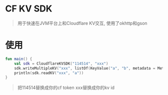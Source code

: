 # CF KV SDK

> 用于快速在JVM平台上和Cloudflare KV交互, 使用了okhttp和gson

# 使用

```kotlin
fun main() {
    val sdk = CloudflareKVSDK("114514", "xxx")
    sdk.writeMultipleKV("xxx", listOf(KeyValue("a", "b", metadata = Metadata("s", "b"))))
    println(sdk.readKV("xxx", "a"))
}
```

> 把114514替换成你的cf token xxx替换成你的kv id